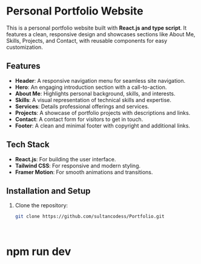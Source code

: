 # Personal Portfolio Website

This is a personal portfolio website built with **React.js and type script**. It features a clean, responsive design and showcases sections like About Me, Skills, Projects, and Contact, with reusable components for easy customization.

## Features
- **Header**: A responsive navigation menu for seamless site navigation.
- **Hero**: An engaging introduction section with a call-to-action.
- **About Me**: Highlights personal background, skills, and interests.
- **Skills**: A visual representation of technical skills and expertise.
- **Services**: Details professional offerings and services.
- **Projects**: A showcase of portfolio projects with descriptions and links.
- **Contact**: A contact form for visitors to get in touch.
- **Footer**: A clean and minimal footer with copyright and additional links.

## Tech Stack
- **React.js**: For building the user interface.
- **Tailwind CSS**: For responsive and modern styling.
- **Framer Motion**: For smooth animations and transitions.


## Installation and Setup

1. Clone the repository:
   ```bash
   git clone https://github.com/sultancodess/Portfolio.git

 
# npm run dev
